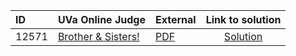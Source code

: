 | ID | UVa Online Judge | External | Link to solution |
|:---|:---|:---|:---:|
| 12571 | [Brother & Sisters!](https://onlinejudge.org/index.php?option=com_onlinejudge&Itemid=8&category=441&page=show_problem&problem=4016) | [PDF](https://onlinejudge.org/external/125/12571.pdf) | [Solution](https%3A//github.com/versenyi98/programming-contests/tree/master/UVa%20Online%20Judge/12571%2520-%2520Brother%2520%2526%2520Sisters%2521)|
